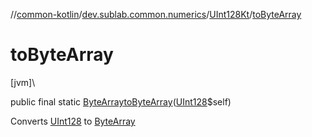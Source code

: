 //[common-kotlin](../../../index.md)/[dev.sublab.common.numerics](../index.md)/[UInt128Kt](index.md)/[toByteArray](to-byte-array.md)

# toByteArray

[jvm]\

public final static [ByteArray](https://kotlinlang.org/api/latest/jvm/stdlib/kotlin/-byte-array/index.html)[toByteArray](to-byte-array.md)([UInt128](../-u-int128/index.md)$self)

Converts [UInt128](../-u-int128/index.md) to [ByteArray](https://kotlinlang.org/api/latest/jvm/stdlib/kotlin/-byte-array/index.html)
